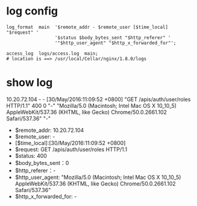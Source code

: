 # log config

    log_format  main  '$remote_addr - $remote_user [$time_local] "$request" '
                      '$status $body_bytes_sent "$http_referer" '
                      '"$http_user_agent" "$http_x_forwarded_for"';

    access_log  logs/access.log  main;
    # location is ==> /usr/local/Cellar/nginx/1.8.0/logs
    
# show log
10.20.72.104 - - [30/May/2016:11:09:52 +0800] "GET /apis/auth/user/roles HTTP/1.1" 400 0 "-" "Mozilla/5.0 (Macintosh; Intel Mac OS X 10_10_5) AppleWebKit/537.36 (KHTML, like Gecko) Chrome/50.0.2661.102 Safari/537.36" "-"

- $remote_addr: 10.20.72.104
- $remote_user: -
- [$time_local]:[30/May/2016:11:09:52 +0800]
- $request: GET /apis/auth/user/roles HTTP/1.1
- $status: 400
- $body_bytes_sent：0
- $http_referer：-
- $http_user_agent: "Mozilla/5.0 (Macintosh; Intel Mac OS X 10_10_5) AppleWebKit/537.36 (KHTML, like Gecko) Chrome/50.0.2661.102 Safari/537.36"
- $http_x_forwarded_for: -